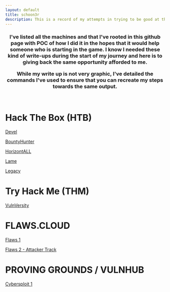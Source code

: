 ```yaml
---
layout: default
title: schoon3r
description: This is a record of my attempts in trying to be good at the game
---
```


<h3 align="center">
I've listed all the machines and that I've rooted in this github page with POC of how I did it in the hopes that it would help someone who is starting in the game. I know I needed these kind of write-ups during the start of my journey and here is to giving back the same opportunity afforded to me.

While my write up is not very graphic, I've detailed the commands I've used to ensure that you can recreate my steps towards the same output.

</h3>

<br>

# Hack The Box (HTB)

[Devel](https://schoon3r.github.io/Devel.html)

[BountyHunter](https://schoon3r.github.io/bountyhunter_htb.html)

[HorizontALL](https://schoon3r.github.io/horizantall_htb.html)

[Lame](https://schoon3r.github.io/lame_htb.html)

[Legacy](https://schoon3r.github.io/legacy_htb.html)

# Try Hack Me (THM)

[VulnVersity](https://schoon3r.github.io/vulnversity_thm.html)

# FLAWS.CLOUD

[Flaws 1](https://schoon3r.github.io/flaws_cloud.html)

[Flaws 2 - Attacker Track](https://schoon3r.github.io/flaws2_attacker.html)

# PROVING GROUNDS / VULNHUB

[Cybersploit 1](https://schoon3r.github.io/cybersploit1.html)
